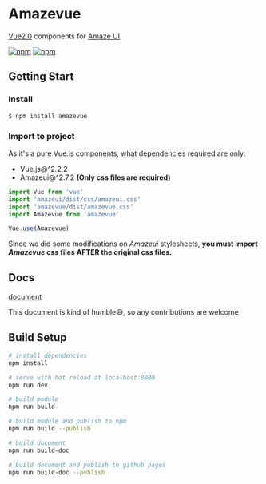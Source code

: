 # Amazevue
[Vue2.0](https://vuejs.org) components for [Amaze UI](https://amazeui.org)

[![npm](https://img.shields.io/npm/v/amazevue.svg)](https://www.npmjs.com/package/amazevue)
[![npm](https://img.shields.io/npm/l/amazevue.svg)](./LICENSE.txt)

## Getting Start

### Install

```shell
$ npm install amazevue
```

### Import to project

As it's a pure Vue.js components, what dependencies required  are only:

+ Vue.js@^2.2.2
+ Amazeui@^2.7.2 **(Only css files are required)**

```javascript
import Vue from 'vue'
import 'amazeui/dist/css/amazeui.css'
import 'amazevue/dist/amazevue.css'
import Amazevue from 'amazevue'

Vue.use(Amazevue)
```

Since we did some modifications on *Amazeui* stylesheets, **you must import *Amazevue* css files AFTER the original css files.**

## Docs

[document](https://tidyzq.github.io/amazevue)

This document is kind of humble😅, so any contributions are welcome

## Build Setup

``` bash
# install dependencies
npm install

# serve with hot reload at localhost:8080
npm run dev

# build module
npm run build

# build module and publish to npm
npm run build --publish

# build document
npm run build-doc

# build document and publish to github pages
npm run build-doc --publish

```

